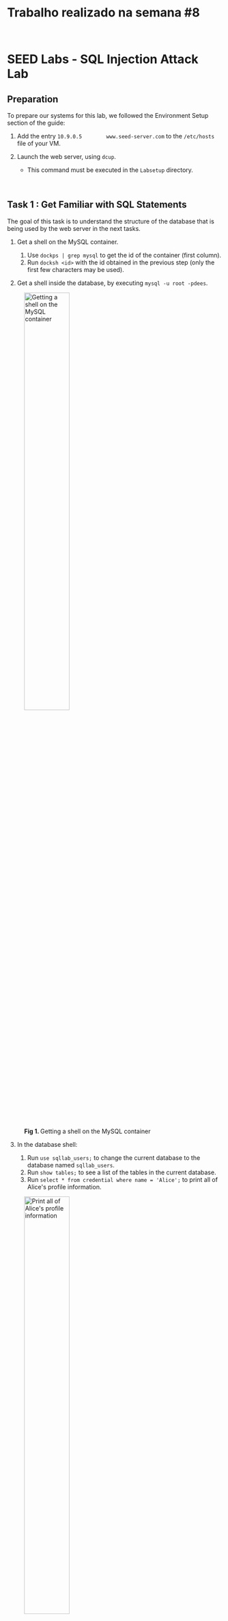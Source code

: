 # Trabalho realizado na semana #8

<br>

# SEED Labs - SQL Injection Attack Lab

## Preparation

To prepare our systems for this lab, we followed the Environment Setup section of the guide:

1. Add the entry `10.9.0.5        www.seed-server.com` to the `/etc/hosts` file of your VM.

2. Launch the web server, using `dcup`.
   - This command must be executed in the `Labsetup` directory.

<br>

## Task 1 : Get Familiar with SQL Statements

The goal of this task is to understand the structure of the database that is being used by the web server in the next tasks.

1. Get a shell on the MySQL container.

   1. Use `dockps | grep mysql` to get the id of the container (first column).
   2. Run `docksh <id>` with the id obtained in the previous step (only the first few characters may be used).

2. Get a shell inside the database, by executing `mysql -u root -pdees`.
   
<figure>
   <img src="images/logbook8/task1/1.png" alt="Getting a shell on the MySQL container" width="50%" />
   <figcaption><strong>Fig 1. </strong>Getting a shell on the MySQL container</figcaption>
</figure>

3. In the database shell:
   
   1. Run `use sqllab_users;` to change the current database to the database named `sqllab_users`.
   2. Run `show tables;` to see a list of the tables in the current database.
   3. Run `select * from credential where name = 'Alice';` to print all of Alice's profile information.

<figure>
   <img src="images/logbook8/task1/2.png" alt="Print all of Alice's profile information" width="50%" />
   <figcaption><strong>Fig 2. </strong>Print all of Alice's profile information</figcaption>
</figure>

<br>

## Task 2 : SQL Injection Attack on SELECT Statement

The goal of this task is to exploit a SQL Injection vulnerability and use that to log in to an arbitrary user account.

First, we'll inspect the code on the server. By going to `Labsetup/image-www/Code/unsafe_home.php`, we can see the code that is used for the home page, which is vulnerable to SQL Injection.

We found the vulnerable SELECT statement and it's presented below:

<figure>
   <img src="images/logbook8/task2/1.png" alt="The vulnerable SELECT statement" width="50%" />
   <figcaption><strong>Fig 3. </strong>The vulnerable SELECT statement</figcaption>
</figure>

After finding the vulnerable statement, we did the following steps:
   
1. Looking at the PHP code shown previously, we can see that both the username and the password are injectable. As such, we will use the username since it's the first one to appear in the SQL query, which makes the attack easier to perform.

3. Determine the injection payload:

   - We want to log in with the account of the user named `admin`. We can do that by executing the query `SELECT <fields> FROM credential WHERE name = 'admin';`. In the next steps, we will show how to transform the previously shown query into this one.
  
   1. We do not need the `password` field. To remove it, we can simply comment it out (put `; -- ` before it; the space is needed). This will be placed in the field that comes before `password`, which is `name`. As such, no payload is needed for the `password` field.
   
   2. On the `username` field, we want to select the `admin` account. Furthermore, we also want to introduce the changes described in 1., which means that we must close the string as well. Since the string is opened using `'`, we will need to close it using the same character (`'`). As such, the payload for the `name` field will be `admin'; -- `.
   
   3. The resulting SELECT statement will be as follows:
        ```sql
        SELECT <fields> FROM credential WHERE name = 'admin'; -- ' and Password = '';
        ```

### 1. SQL Injection Attack from webpage

1. Connect to the website on `www.seed-server.com`, where we will be presented with a login page.

2. Fill in the login form with the following inputs:

    - Username: `admin'; -- `
    - Password: *anything you want*

<figure>
   <img src="images/logbook8/task2/web/1.png" alt="The payload for the SQL Injection attack" width="50%" />
   <figcaption><strong>Fig 4. </strong>The payload for the SQL Injection attack</figcaption>
</figure>
   
3. Submit the form.
   
<figure>
   <img src="images/logbook8/task2/web/2.png" alt="Logged in as admin, with SQL Injection" width="50%" />
   <figcaption><strong>Fig 5. </strong>Logged in as admin, with SQL Injection</figcaption>
</figure>

### 2. SQL Injection Attack from command line

`curl` is a command-line tool that allows the user to make HTTP requests to any URL. We can, therefore, send our SQL injection payload by using `curl`.

1. Open a terminal.
2. Run `curl "www.seed-server.com/unsafe_home.php?username=admin%27;%20--%20"`.
   
   - Some special characters, such as `'` and spaces need to be encoded when used in a URL. As such, we must use `%20` instead of spaces and `%27` instead of single quotes, which are the corresponding URL-encoded version of those characters.
   
<figure>
   <img src="images/logbook8/task2/curl/1.png" alt="First part of the output of curl" width="50%" />
   <img src="images/logbook8/task2/curl/2.png" alt="Second part of the output of curl" width="50%" />
   <figcaption><strong>Figs 6 and 7. </strong>HTML code of admin page, with SQL Injection and curl</figcaption>
</figure>

<br>

### 3. Append a new SQL statement

To execute multiple statements, we can simply add the new statement after the `;` and before the ` -- ` in the username.

As such, if we want to change Ted's salary to 1234, we will need to execute the statement `UPDATE credential SET salary = 1234 WHERE name = 'Ted';`.

This means that the payload will be as follows:

- Username: `admin'; UPDATE credential SET salary = 1234 WHERE name = 'Ted'; -- `
- Password: *anything you want*

If we submit this payload on the webpage, however, we will get an error.

<figure>
   <img src="images/logbook8/task2/multistatement/1.png" alt="Error after submitting the previous payload" width="50%" />
   <figcaption><strong>Fig 8. </strong>Error after submitting the previous payload</figcaption>
</figure>

This error happens because the server is configured to only execute a single statement per query. To change this, we will need to edit the `unsafe_home.php` file, as shown below.

<figure>
   <img src="images/logbook8/task2/multistatement/2.png" alt="Code after changes have been applied" width="50%" />
   <figcaption><strong>Fig 9. </strong>Code after changes have been applied (lines 75 - 78)</figcaption>
</figure>

With these changes, the server stops using
```php
$conn->query($sql);
```
and instead uses
```php
$conn->multi_query($sql);
```

`multi_query` allows the execution of multiple semicolon-separated statements in the same query, whereas `query` doesn't.

With these changes applied, we need to rebuild the server using `dcup --build`.

After the server is back online, if we submit the payload again, the same user details are shown. This happens because the SELECT statement comes before the UPDATE statement, which means that the changes won't be reflected on the SELECT statement.

To fix this, we can simply reload the page, which will in turn execute the query again and return the updated user details, as shown below.

<figure>
   <img src="images/logbook8/task2/multistatement/3.png" alt="User details after resubmitting the SQL Injection payload" width="50%" />
   <figcaption><strong>Fig 10. </strong>User details after resubmitting the SQL Injection payload</figcaption>
</figure>

As we can see, Ted's salary has been changed to 1234.

<br>

## Task 3 : SQL Injection Attack on UPDATE Statement

The goal of this task is to explore a SQL Injection vulnerability in an UPDATE statement, which will let us modify the data present in the database.

To avoid having previous tasks interfere with this one, we reset the web server by executing the following commands in the `Labsetup` directory:

1. Run `dcdown` to shut down the containers.

2. Run `git restore .` to remove any modifications we have done to the Lab code.

   - This is important because we modified the server's code in the previous task.

3. Run `sudo rm -rf mysql_data`.

   - This will delete all data from the database container. This is important since we have modified data in the previous task and, by executing this command, we will be resetting the database to its original state.
   
4. Run `dcup --build` to start the containers again.

   - Because of the `--build` flag, this command will also check if any containers need to be rebuilt, in particular, the `www` container.

<figure>
   <img src="images/logbook8/task3/1.png" alt="Resetting the task containers" width="50%" />
   <img src="images/logbook8/task3/2.png" alt="Resetting the task containers" width="50%" />
   <figcaption><strong>Figs 11 and 12. </strong>Resetting the task containers</figcaption>
</figure>


After the containers are reset, we can take a look at the task.
In the lab, we are given a piece of vulnerable code, along with a SQL statement:

```php
$hashed_pwd = sha1($input_pwd);

$sql = "UPDATE credential SET
   nickname='$input_nickname',
   email='$input_email',
   address='$input_address',
   Password='$hashed_pwd',
   PhoneNumber='$input_phonenumber'
   WHERE ID=$id;";
   
$conn->query($sql);
```

As we have seen in previous tasks, this code is vulnerable to SQL Injection because it concatenates strings that have not been sanitized with a SQL query that is passed as-is to the database.

### 1. Modify your own salary

1. Log into Alice's account

   - We want to log in as Alice and change her salary through the edit profile form. To log in, we use the username `Alice` and password `seedalice`. Once inside the account, we navigate to the `Edit Profile` page by clicking on the button on the navbar at the top of the page.

<figure>
   <img src="images/logbook8/task3/a/1.png" alt="Logging into Alice's account" width="50%" />
   <figcaption><strong>Fig 13. </strong>Logging into Alice's account</figcaption>
</figure>

<figure>
   <img src="images/logbook8/task3/a/2.png" alt="Alice's homepage where we can see her salary" width="50%" />
   <figcaption><strong>Fig 14. </strong>Alice's homepage where we can see her salary</figcaption>
</figure>

2. Determine the payload injection:

   - The column we want to change is `salary`, therefore we will need something like `salary = 123456` in our payload. 
   
   - We will use the `PhoneNumber` field to inject our payload. Any field could be used, as long as it is included as-is in the resulting SQL query. 
   
   - One possible query would be as follows:
   
      ```sql
      UPDATE credential SET
         nickname='',
         ...
         PhoneNumber='', salary='123456'
         WHERE ID=10000;
      ```

   - In this case, it isn't a problem that `salary` is a string as MySQL will automatically convert it to the appropriate type.
      
   - Therefore one possible payload is `', salary='123456`.

   
3. Submit the "Edit Profile" form with the payload on the phone number field.

<figure>
   <img src="images/logbook8/task3/a/3.png" alt="Our payload" width="50%" />
   <figcaption><strong>Fig 15. </strong>Our payload</figcaption>
</figure>

As we can see, Alice's salary has been changed to 123456.

<figure>
   <img src="images/logbook8/task3/a/4.png" alt="Alice's homepage with her new salary" width="50%" />
   <figcaption><strong>Fig 16. </strong>Alice's homepage with her new salary</figcaption>
</figure>

### 2. Modify other people’s salary

1. Log into any account. We will log in to Alice's account.

2. Determine the injection payload:

      - This time we want to change someone else's salary, therefore, we will need to change the `WHERE ID=...` part in the resulting query, as this is currently being filled with our ID and, as such, will update our own information. This will need to be overwritten with a condition that only applies to Boby.
      
      - The new condition could be, for instance, `WHERE Name='Bobby'`. However, because we don't want to trigger a syntax error (caused by the original `WHERE ID=...` clause still being present), we will need to comment out everything that comes after that, using `; -- `.

      - Our final query would look something like

         ```sql
         UPDATE credential SET
            nickname='',
            ...
            PhoneNumber='', salary='1' WHERE Name='Boby'; -- ' WHERE ID=10000;
         ```

      - In conclusion, our final payload will be `', salary='1' WHERE Name='Boby'; -- `.


3. Submit the "Edit Profile" form with the payload on the phone number field.

<figure>
   <img src="images/logbook8/task3/b/1.png" alt="Our payload" width="50%" />
   <figcaption><strong>Fig 17. </strong>Our payload</figcaption>
</figure>

4. Log out of the website.

5. Log in with Boby's credentials.

   - Username: `Boby`
   - Password: `seedboby`

<figure>
   <img src="images/logbook8/task3/b/2.png" alt="Logging into Bobby's account" width="50%" />
   <figcaption><strong>Fig 18. </strong>Logging into Bobby's account</figcaption>
</figure>

As we can see, Bobby's salary has been changed to 1.

<figure>
   <img src="images/logbook8/task3/b/3.png" alt="Bobby's new salary" width="50%" />
   <figcaption><strong>Fig 19. </strong>Bobby's new salary</figcaption>
</figure>

### 3. Modify other people’s password

1. Log into an account. We will log in to Alice's account.

2. Determine the payload:

      - This task is generally the same as the previous one, the only difference is that the database stores a hash instead of a password, therefore we must hash our new password before inserting it.

      - There are two ways of accomplishing that goal:

         1. Since the new password comes before the phone number in the query, we can simply place the new password in plain text in the password field of the form (it will be hashed by the server) and the rest of the injected SQL in the phone number field of the form. This is useful if we don't what hashing algorithm is being used by the server, but we need to know (or, at least, guess) how the query is organized.

         2. We can also use the same payload as in task 3.2 and replace `salary='1'` with `Password='.<sha1 of password>'`. The downside here is that we need to know the hashing algorithm. Since we know that, we will use this approach.

      - We want to change Boby's password to `you_wont_access_your_account_again_bobby`. Let's hash the password with SHA1: `2409cc93fb815f9da0947627730f3d006aefb4f2`. 

      - Our final query would look something like

         ```sql
         UPDATE credential SET
            nickname='',
            ...,
            Password='',
            PhoneNumber='', Password='2409cc93fb815f9da0947627730f3d006aefb4f2' WHERE Name='Boby'; -- ' WHERE ID=10000;
         ```
      
      - Therefore, our payload will be `', Password='2409cc93fb815f9da0947627730f3d006aefb4f2' WHERE Name='Boby'; -- `.

3. Submit the "Edit Profile" form with the payload on the phone number field.

<figure>
   <img src="images/logbook8/task3/c/1.png" alt="Our payload" width="50%" />
   <figcaption><strong>Fig 20. </strong>Our payload</figcaption>
</figure>

4. Log out of the website.

5. Log in with Boby's new credentials.

   - Username: `Boby`
   - Password: `you_wont_access_your_account_again_bobby`

<figure>
   <img src="images/logbook8/task3/c/2.png" alt="Logging into Bobby's account with the new credentials" width="50%" />
   <figcaption><strong>Fig 21. </strong>Logging into Bobby's account with the new credentials</figcaption>
</figure>

As we can see, Bobby's password has been changed.

<figure>
   <img src="images/logbook8/task3/c/3.png" alt="Successful login into Bobby's account" width="50%" />
   <figcaption><strong>Fig 22. </strong>Successful login into Bobby's account</figcaption>
</figure>
